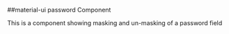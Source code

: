 ##material-ui password Component

This is a component showing masking and un-masking of a password field
